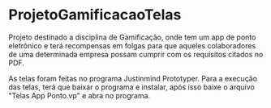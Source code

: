 # ProjetoGamificacaoTelas
Projeto destinado a disciplina de Gamificação, onde tem um app de ponto eletrônico e terá recompensas em folgas para que aqueles colaboradores de uma determinada empresa possam cumprir com os requisitos citados no PDF.

As telas foram feitas no programa Justinmind Prototyper. Para a execução das telas, terá que baixar o programa e instalar, após isso baixe o arquivo "Telas App Ponto.vp" e abra no programa.

